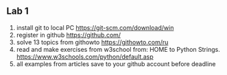 ## Lab 1

1. install git to local PC https://git-scm.com/download/win
2. register in github https://github.com/
3. solve 13 topics from githowto https://githowto.com/ru
4. read and make exercises from w3school from: HOME to Python Strings. https://www.w3schools.com/python/default.asp
5. all examples from articles save to your github account before deadline

